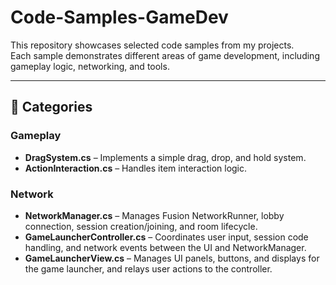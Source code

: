# Code-Samples-GameDev
This repository showcases selected code samples from my projects.  
Each sample demonstrates different areas of game development, including gameplay logic, networking, and tools.

---

## 📌 Categories

### Gameplay
- **DragSystem.cs** – Implements a simple drag, drop, and hold system.
- **ActionInteraction.cs** – Handles item interaction logic.

### Network
- **NetworkManager.cs** – Manages Fusion NetworkRunner, lobby connection, session creation/joining, and room lifecycle.
- **GameLauncherController.cs** – Coordinates user input, session code handling, and network events between the UI and NetworkManager.
- **GameLauncherView.cs** – Manages UI panels, buttons, and displays for the game launcher, and relays user actions to the controller.
